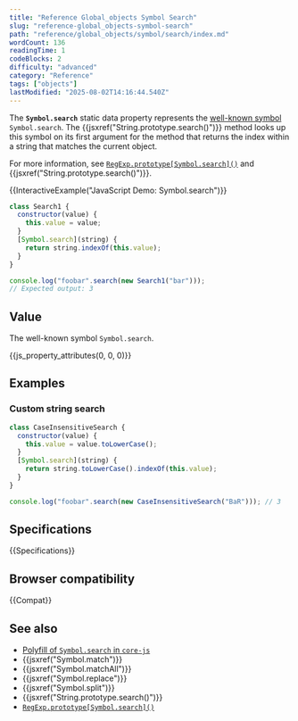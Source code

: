 ```yaml
---
title: "Reference Global_objects Symbol Search"
slug: "reference-global_objects-symbol-search"
path: "reference/global_objects/symbol/search/index.md"
wordCount: 136
readingTime: 1
codeBlocks: 2
difficulty: "advanced"
category: "Reference"
tags: ["objects"]
lastModified: "2025-08-02T14:16:44.540Z"
---
```



The **`Symbol.search`** static data property represents the [well-known symbol](/en-US/docs/Web/JavaScript/Reference/Global_Objects/Symbol#well-known_symbols) `Symbol.search`. The {{jsxref("String.prototype.search()")}} method looks up this symbol on its first argument for the method that returns the index within a string that matches the current object.

For more information, see [`RegExp.prototype[Symbol.search]()`](/en-US/docs/Web/JavaScript/Reference/Global_Objects/RegExp/Symbol.search) and {{jsxref("String.prototype.search()")}}.

{{InteractiveExample("JavaScript Demo: Symbol.search")}}

```js interactive-example
class Search1 {
  constructor(value) {
    this.value = value;
  }
  [Symbol.search](string) {
    return string.indexOf(this.value);
  }
}

console.log("foobar".search(new Search1("bar")));
// Expected output: 3
```

## Value

The well-known symbol `Symbol.search`.

{{js_property_attributes(0, 0, 0)}}

## Examples

### Custom string search

```js
class CaseInsensitiveSearch {
  constructor(value) {
    this.value = value.toLowerCase();
  }
  [Symbol.search](string) {
    return string.toLowerCase().indexOf(this.value);
  }
}

console.log("foobar".search(new CaseInsensitiveSearch("BaR"))); // 3
```

## Specifications

{{Specifications}}

## Browser compatibility

{{Compat}}

## See also

- [Polyfill of `Symbol.search` in `core-js`](https://github.com/zloirock/core-js#ecmascript-symbol)
- {{jsxref("Symbol.match")}}
- {{jsxref("Symbol.matchAll")}}
- {{jsxref("Symbol.replace")}}
- {{jsxref("Symbol.split")}}
- {{jsxref("String.prototype.search()")}}
- [`RegExp.prototype[Symbol.search]()`](/en-US/docs/Web/JavaScript/Reference/Global_Objects/RegExp/Symbol.search)
